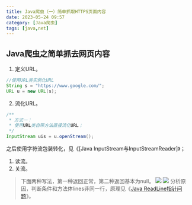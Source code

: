 ```yaml
---
title: Java爬虫（一）简单抓取HTTPS页面内容
date: 2023-05-24 09:57
category: [Java爬虫]
tags: [java,net]
---
```


## Java爬虫之简单抓去网页内容
1. 定义URL。
```Java
//使用URL类实例化URL
String s = "https://www.google.com/";
URL u = new URL(s);
```
2. 流化URL。
```Java
/**
 * 方式一：
 * 使用URL类自带方法直接流化URL；
 */
InputStream uis = u.openStream();
```
之后使用字符流包装转化，见《[Java InputStream与InputStreamReader]》；
1. 读流。
2. 关流。

> 下面两种写法，第一种返回正常，第二种返回基本为null。
> ![](2023-05-24-10-04-27.png)
> ![](2023-05-24-10-04-15.png)
> 分析原因，判断条件和方法体lines非同一行，原理见《[Java ReadLine指针问题](https://www.google.com/)》。
